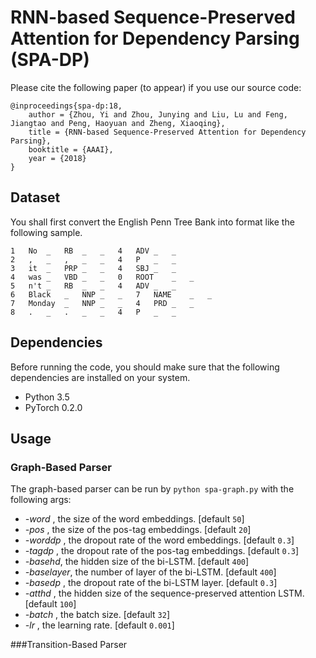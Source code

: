 # RNN-based Sequence-Preserved Attention for Dependency Parsing (SPA-DP)

Please cite the following paper (to appear) if you use our source code:

```
@inproceedings{spa-dp:18,
	author = {Zhou, Yi and Zhou, Junying and Liu, Lu and Feng, Jiangtao and Peng, Haoyuan and Zheng, Xiaoqing},
	title = {RNN-based Sequence-Preserved Attention for Dependency Parsing},
	booktitle = {AAAI},
	year = {2018}
}
```

## Dataset

You shall first convert the English Penn Tree Bank into format like the following sample. 

```
1	No	_	RB	_	_	4	ADV	_	_
2	,	_	,	_	_	4	P	_	_
3	it	_	PRP	_	_	4	SBJ	_	_
4	was	_	VBD	_	_	0	ROOT	_	_
5	n't	_	RB	_	_	4	ADV	_	_
6	Black	_	NNP	_	_	7	NAME	_	_
7	Monday	_	NNP	_	_	4	PRD	_	_
8	.	_	.	_	_	4	P	_	_
```

## Dependencies

Before running the code, you should make sure that the following dependencies are installed on your system.

- Python 3.5
- PyTorch 0.2.0

## Usage

### Graph-Based Parser

The graph-based parser can be run by `python spa-graph.py` with the following args:

- *-word* , the size of the word embeddings. [default `50`]
- *-pos* , the size of the pos-tag embeddings. [default `20`]
- *-worddp* , the dropout rate of the word embeddings. [default `0.3`]
- *-tagdp* , the dropout rate of the pos-tag embeddings. [default `0.3`]
- *-basehd*, the hidden size of the bi-LSTM. [default `400`]
- *-baselayer*, the number of layer of the bi-LSTM. [default `400`]
- *-basedp* , the dropout rate of the bi-LSTM layer. [default `0.3`]
- *-atthd* , the hidden size of the sequence-preserved attention LSTM. [default `100`]
- *-batch* , the batch size. [default `32`]
- *-lr* , the learning rate. [default `0.001`]

###Transition-Based Parser
